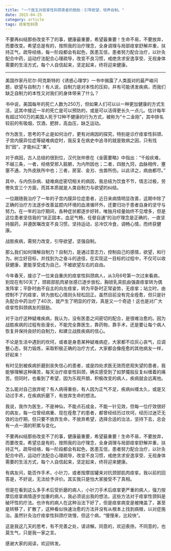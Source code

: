 ```yaml
---
title: "一个医生对痉挛性斜颈患者的鼓励：引导欲望，培养自制。"
date: 2015-04-25
category: article
tags: 痉挛性斜颈
---
```


不要再纠结那些改变不了的事，健康最重要，希望最重要！生命不易，不要放弃，而要改变。希望总是有的，按照我的治疗理念，全身调理与局部痉挛舒解并重，扶持正气，疏导经络，每一阶段都会有起色，医患互信，患者努力配合治疗，以针灸配合中药，运动疗法配合心理疏导，改变不良习惯，戒绝贪求安逸享受、无视身体需要的生活方式，每个人自信起来，坚定起来，终将迎来健康。

***

美国作家丹尼尔·阿克斯特的《诱惑心理学》一书中揭露了人类面对的最严峻问题，欲望与自制力！有人说，自制力是对本性的压抑，并有可能诱发疾病，而我们缺乏自制力的本性又对我们的身体带来了什么？

书中说，美国每年的死亡人数为250万，但如果人们可以以一种更加健康的方式生活，这其中接近一半的死亡是可以预防的，或是可以活得更长久一点儿。估计每年有超过100万的美国人死于12种不健康的行为方式，被称为“十二金刚”，其中排名较前的有吸烟，饮酒，肥胖，高血压，缺乏运动。

作为医生，思考的不止是如何治疗，更有对病因的探究，特别是诊疗痉挛性斜颈、子宫内膜异位症等疑难病症时，我反复在病史中追寻的就是致病之因，只有找到“因”，才能纠正“果”。

对于病因，古人总结的很到位，汉代张仲景在《金匮要略》中指出：“千般疢难，不越三条，一者，经络受邪入脏腑，为内所因也；二者，四肢九窍，血脉相传，壅塞不通，为外皮肤所中也；三者，房室、金刃、虫兽所伤。以此详之，病由都尽。”

其中，与内伤杂病、疑难病症密切相关的病因，我总结为饮食不节，情志过极，劳倦失宜三个方面，而其本质就是人类自制力与欲望的纠结。

一位跟随我治疗了一年的子宫内膜异位症患者，近日来病情明显改善，这期中除了正确的治疗方法逐步改善盆腔内环境的血液循环外，还要归功于患者自身的坚守与努力。在一年的治疗期间，各种症状都逐步好转，唯独月经量始终不见增多，但是这位患者坚信我的“扶正固本，血足气畅，任督自通”的治疗理念是正确的，一直坚持服药，并遵医嘱改变不良习惯，坚持运动，忌冷饮冷食，调畅心情，而终获健康。

战胜疾病，需努力改变，引导欲望，坚强自制。

那么我们如何理解自制力？自制力，是通过意志力，控制自己的感情，欲望，和行为。树立好目标，并找到为之奋斗的途径，在实现这一目标的过程中，不仅可以收获健康，更能享受成为自己，不被欲望左右的自由。

今年春天，接诊了一位来自重庆的痉挛性斜颈病人，从3月6号第一次过来看病，到现在有50天了，颈肩部肌肉紧张感已逐步放松，胸锁乳突肌由强直痉挛转为偶发阵挛；平卧时由不自主的向左痉挛，转为平卧时正常姿势，无痉挛；站立时，由控制不了的痉挛，转为放松心情则头轻松回正。虽然目前没有完全痊愈，但只是针灸配合中药治疗了40次，就产生了明显的疗效，真是又一个奇迹！这也是对广大痉挛性斜颈病友的鼓励。

对于治疗这种疑难疾病，我认为，没有医患之间密切的配合，是很难治愈的。因为战胜疾病的过程有些漫长，不能完全靠医生，靠药物，靠手术，还是要让每个病人恢复并保持良好的自制力，和建立战胜疾病的信心。

不论是生活中遇到的坎坷，或者是身患某种疑难病症，大家都不应灰心丧气，应调整心态，努力锻炼，采取积极正确的治疗方式，大家都会像痊愈的其他病友一样，好起来！

有时见到被疾病折磨到丧失信心的患者，或是四处求医无效而悲观失望的患者，我能够理解这种痛苦，每天治疗痉挛性斜颈，确实感受到了如梦魇般反复纠缠着的痛苦。但同时，也看到了希望，因为乐观开朗，积极改变的病人，疾病就会远离他。

怎么能对自己放弃呢？有人病得重些，有人因为正气不足，疾病纠缠太久，或是又动过手术，在疾病折磨下，有放弃生命的想法。

我说，我作为医生，不是神仙，不能点石成金，不能一针见效，但每一位疗效很好的病友，每一位曾经病重、现在痊愈了的患者，都曾经经历过坎坷，经历过迷茫无效的治疗期，但只要不放弃生命，不放弃希望，选择合适的治法，坚持下去，总会有一点一滴的积累与变化。

不要再纠结那些改变不了的事，健康最重要，希望最重要！生命不易，不要放弃，而要改变。希望总是有的，按照我的治疗理念，全身调理与局部痉挛舒解并重，扶持正气，疏导经络，每一阶段都会有起色，医患互信，患者努力配合治疗，以针灸配合中药，运动疗法配合心理疏导，改变不良习惯，戒绝贪求安逸享受、无视身体需要的生活方式，每个人自信起来，坚定起来，终将迎来健康。

有病友问，能否作手术，小针刀，或者按摩拔罐来对抗颈部肌肉痉挛。我以前的回答是，不好说，无法给予评价。其实我只是怕大家接受不了真相。

但是在看到这么多手术后受折磨的病人，小针刀手术后痉挛更严重的病人，强力按摩后痉挛病情逐步加重的病人，我必须说出我的想法，这些方法对于痉挛性颈斜是破坏性的疗法。也许有的病人在这种治法下好了，但是痉挛病变是被掩盖了，甚至是转移了，扩散了，这种看似快速治愈的方法并没有从根本上找到病根，以对症施治。虽然针灸治疗痉挛性斜颈疗效慢，但这个病，“慢慢来，比较快”。

这是我这几天的思考，有不完善之处，请谅解。同意的，欢迎表扬，不同意的，也莫生气，只是我一家之言。

感谢大家的阅读，欢迎转发。
